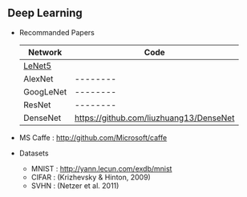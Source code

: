 ## Deep Learning

* Recommanded Papers

	| Network | Code |
	|--------|--------|
	|[LeNet5](http://yann.lecun.com/exdb/publis/pdf/lecun-98.pdf)        |        |
	|AlexNet|--------|
	|GoogLeNet|--------|
	|ResNet|--------|
    |DenseNet|https://github.com/liuzhuang13/DenseNet|

* MS Caffe : http://github.com/Microsoft/caffe
 
* Datasets
	* MNIST : http://yann.lecun.com/exdb/mnist
	* CIFAR : (Krizhevsky & Hinton, 2009)
	* SVHN : (Netzer et al. 2011)
